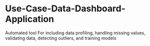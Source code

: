 # Use-Case-Data-Dashboard-Application
Automated tool For including data profiling, handling missing values, validating data, detecting outliers, and training models
